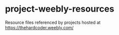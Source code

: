 # project-weebly-resources
Resource files referenced by projects hosted at https://thehardcoder.weebly.com/
